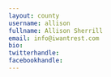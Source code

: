```yaml
---
layout: county
username: allison
fullname: Allison Sherrill
email: info@iwantrest.com
bio: 
twitterhandle: 
facebookhandle: 
---
```


